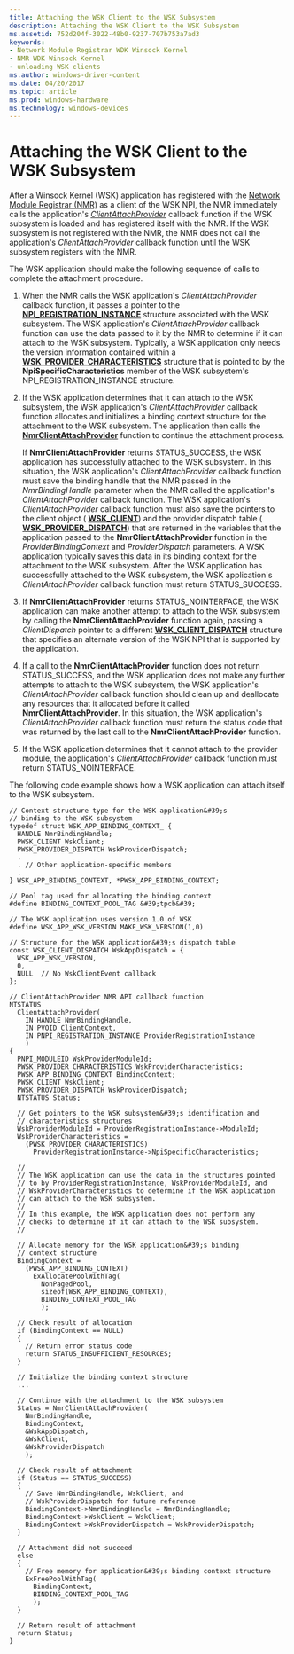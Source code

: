 ```yaml
---
title: Attaching the WSK Client to the WSK Subsystem
description: Attaching the WSK Client to the WSK Subsystem
ms.assetid: 752d204f-3022-48b0-9237-707b753a7ad3
keywords:
- Network Module Registrar WDK Winsock Kernel
- NMR WDK Winsock Kernel
- unloading WSK clients
ms.author: windows-driver-content
ms.date: 04/20/2017
ms.topic: article
ms.prod: windows-hardware
ms.technology: windows-devices
---
```


# Attaching the WSK Client to the WSK Subsystem


After a Winsock Kernel (WSK) application has registered with the [Network Module Registrar (NMR)](network-module-registrar2.md) as a client of the WSK NPI, the NMR immediately calls the application's [*ClientAttachProvider*](https://msdn.microsoft.com/library/windows/hardware/ff544903) callback function if the WSK subsystem is loaded and has registered itself with the NMR. If the WSK subsystem is not registered with the NMR, the NMR does not call the application's *ClientAttachProvider* callback function until the WSK subsystem registers with the NMR.

The WSK application should make the following sequence of calls to complete the attachment procedure.

1.  When the NMR calls the WSK application's *ClientAttachProvider* callback function, it passes a pointer to the [**NPI\_REGISTRATION\_INSTANCE**](https://msdn.microsoft.com/library/windows/hardware/ff568815) structure associated with the WSK subsystem. The WSK application's *ClientAttachProvider* callback function can use the data passed to it by the NMR to determine if it can attach to the WSK subsystem. Typically, a WSK application only needs the version information contained within a [**WSK\_PROVIDER\_CHARACTERISTICS**](https://msdn.microsoft.com/library/windows/hardware/ff571172) structure that is pointed to by the **NpiSpecificCharacteristics** member of the WSK subsystem's NPI\_REGISTRATION\_INSTANCE structure.

2.  If the WSK application determines that it can attach to the WSK subsystem, the WSK application's *ClientAttachProvider* callback function allocates and initializes a binding context structure for the attachment to the WSK subsystem. The application then calls the [**NmrClientAttachProvider**](https://msdn.microsoft.com/library/windows/hardware/ff568770) function to continue the attachment process.

    If **NmrClientAttachProvider** returns STATUS\_SUCCESS, the WSK application has successfully attached to the WSK subsystem. In this situation, the WSK application's *ClientAttachProvider* callback function must save the binding handle that the NMR passed in the *NmrBindingHandle* parameter when the NMR called the application's *ClientAttachProvider* callback function. The WSK application's *ClientAttachProvider* callback function must also save the pointers to the client object ( [**WSK\_CLIENT**](https://msdn.microsoft.com/library/windows/hardware/ff571155)) and the provider dispatch table ( [**WSK\_PROVIDER\_DISPATCH**](https://msdn.microsoft.com/library/windows/hardware/ff571175)) that are returned in the variables that the application passed to the **NmrClientAttachProvider** function in the *ProviderBindingContext* and *ProviderDispatch* parameters. A WSK application typically saves this data in its binding context for the attachment to the WSK subsystem. After the WSK application has successfully attached to the WSK subsystem, the WSK application's *ClientAttachProvider* callback function must return STATUS\_SUCCESS.

3.  If **NmrClientAttachProvider** returns STATUS\_NOINTERFACE, the WSK application can make another attempt to attach to the WSK subsystem by calling the **NmrClientAttachProvider** function again, passing a *ClientDispatch* pointer to a different [**WSK\_CLIENT\_DISPATCH**](https://msdn.microsoft.com/library/windows/hardware/ff571159) structure that specifies an alternate version of the WSK NPI that is supported by the application.

4.  If a call to the **NmrClientAttachProvider** function does not return STATUS\_SUCCESS, and the WSK application does not make any further attempts to attach to the WSK subsystem, the WSK application's *ClientAttachProvider* callback function should clean up and deallocate any resources that it allocated before it called **NmrClientAttachProvider**. In this situation, the WSK application's *ClientAttachProvider* callback function must return the status code that was returned by the last call to the **NmrClientAttachProvider** function.

5.  If the WSK application determines that it cannot attach to the provider module, the application's *ClientAttachProvider* callback function must return STATUS\_NOINTERFACE.

The following code example shows how a WSK application can attach itself to the WSK subsystem.

```
// Context structure type for the WSK application&#39;s
// binding to the WSK subsystem
typedef struct WSK_APP_BINDING_CONTEXT_ {
  HANDLE NmrBindingHandle;
  PWSK_CLIENT WskClient;
  PWSK_PROVIDER_DISPATCH WskProviderDispatch;
  .
  . // Other application-specific members
  .
} WSK_APP_BINDING_CONTEXT, *PWSK_APP_BINDING_CONTEXT;

// Pool tag used for allocating the binding context
#define BINDING_CONTEXT_POOL_TAG &#39;tpcb&#39;

// The WSK application uses version 1.0 of WSK
#define WSK_APP_WSK_VERSION MAKE_WSK_VERSION(1,0)

// Structure for the WSK application&#39;s dispatch table
const WSK_CLIENT_DISPATCH WskAppDispatch = {
  WSK_APP_WSK_VERSION,
  0,
  NULL  // No WskClientEvent callback
};

// ClientAttachProvider NMR API callback function
NTSTATUS
  ClientAttachProvider(
    IN HANDLE NmrBindingHandle,
    IN PVOID ClientContext,
    IN PNPI_REGISTRATION_INSTANCE ProviderRegistrationInstance
    )
{
  PNPI_MODULEID WskProviderModuleId;
  PWSK_PROVIDER_CHARACTERISTICS WskProviderCharacteristics;
  PWSK_APP_BINDING_CONTEXT BindingContext;
  PWSK_CLIENT WskClient;
  PWSK_PROVIDER_DISPATCH WskProviderDispatch;
  NTSTATUS Status;

  // Get pointers to the WSK subsystem&#39;s identification and
  // characteristics structures
  WskProviderModuleId = ProviderRegistrationInstance->ModuleId;
  WskProviderCharacteristics =
    (PWSK_PROVIDER_CHARACTERISTICS)
      ProviderRegistrationInstance->NpiSpecificCharacteristics;

  //
  // The WSK application can use the data in the structures pointed
  // to by ProviderRegistrationInstance, WskProviderModuleId, and
  // WskProviderCharacteristics to determine if the WSK application
  // can attach to the WSK subsystem.
  //
  // In this example, the WSK application does not perform any
  // checks to determine if it can attach to the WSK subsystem.
  //

  // Allocate memory for the WSK application&#39;s binding
  // context structure
  BindingContext =
    (PWSK_APP_BINDING_CONTEXT)
      ExAllocatePoolWithTag(
        NonPagedPool,
        sizeof(WSK_APP_BINDING_CONTEXT),
        BINDING_CONTEXT_POOL_TAG
        );

  // Check result of allocation
  if (BindingContext == NULL)
  {
    // Return error status code
    return STATUS_INSUFFICIENT_RESOURCES;
  }

  // Initialize the binding context structure
  ...
 
  // Continue with the attachment to the WSK subsystem
  Status = NmrClientAttachProvider(
    NmrBindingHandle,
    BindingContext,
    &WskAppDispatch,
    &WskClient,
    &WskProviderDispatch
    );

  // Check result of attachment
  if (Status == STATUS_SUCCESS)
  {
    // Save NmrBindingHandle, WskClient, and
    // WskProviderDispatch for future reference
    BindingContext->NmrBindingHandle = NmrBindingHandle;
    BindingContext->WskClient = WskClient;
    BindingContext->WskProviderDispatch = WskProviderDispatch;
  }

  // Attachment did not succeed
  else
  {
    // Free memory for application&#39;s binding context structure
    ExFreePoolWithTag(
      BindingContext,
      BINDING_CONTEXT_POOL_TAG
      );
  }

  // Return result of attachment
  return Status;
}
```

 

 






